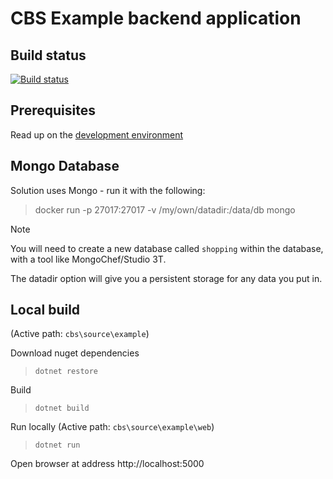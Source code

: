 # CBS Example backend application

## Build status
[![Build status](https://ci.appveyor.com/api/projects/status/verl69fxww1xi5l3?svg=true)](https://ci.appveyor.com/project/RFMoore/cbs-c5ssa)

## Prerequisites

Read up on the [development environment](../../Documentation/Contribution/development_environment.md)

## Mongo Database

Solution uses Mongo - run it with the following:

> docker run -p 27017:27017 -v /my/own/datadir:/data/db mongo

> [!Note]
> You will need to create a new database called `shopping` within the database, with a tool like MongoChef/Studio 3T.

The datadir option will give you a persistent storage for any data you put in.

## Local build

(Active path: `cbs\source\example`)

Download nuget dependencies
> `dotnet restore`

Build
> `dotnet build`

Run locally
(Active path: `cbs\source\example\web`)

> `dotnet run`

Open browser at address http://localhost:5000